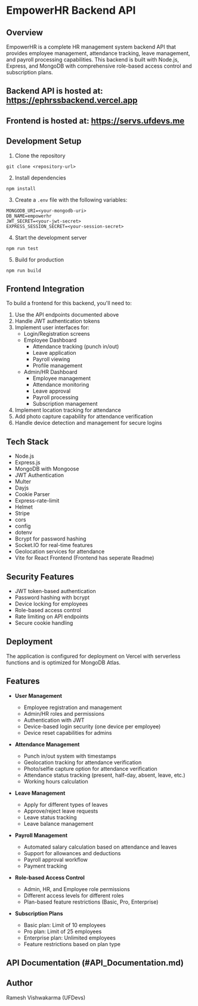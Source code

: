 # EmpowerHR Backend API

## Overview
EmpowerHR is a complete HR management system backend API that provides employee management, attendance tracking, leave management, and payroll processing capabilities. This backend is built with Node.js, Express, and MongoDB with comprehensive role-based access control and subscription plans.
## Backend API is hosted at: https://ephrssbackend.vercel.app
## Frontend is hosted at: https://servs.ufdevs.me

## Development Setup

1. Clone the repository
```
git clone <repository-url>
```

2. Install dependencies
```
npm install
```

3. Create a `.env` file with the following variables:
```
MONGODB_URI=<your-mongodb-uri>
DB_NAME=empowerhr
JWT_SECRET=<your-jwt-secret>
EXPRESS_SESSION_SECRET=<your-session-secret>
```

4. Start the development server
```
npm run test
```

5. Build for production
```
npm run build
```

## Frontend Integration

To build a frontend for this backend, you'll need to:

1. Use the API endpoints documented above
2. Handle JWT authentication tokens
3. Implement user interfaces for:
   - Login/Registration screens
   - Employee Dashboard
     - Attendance tracking (punch in/out)
     - Leave application
     - Payroll viewing
     - Profile management
   - Admin/HR Dashboard
     - Employee management
     - Attendance monitoring
     - Leave approval
     - Payroll processing
     - Subscription management
4. Implement location tracking for attendance
5. Add photo capture capability for attendance verification
6. Handle device detection and management for secure logins

## Tech Stack

- Node.js
- Express.js
- MongoDB with Mongoose
- JWT Authentication
- Multer
- Dayjs
- Cookie Parser
- Express-rate-limit
- Helmet
- Stripe
- cors
- config 
- dotenv
- Bcrypt for password hashing
- Socket.IO for real-time features
- Geolocation services for attendance
- Vite for React Frontend (Frontend has seperate Readme)

## Security Features

- JWT token-based authentication
- Password hashing with bcrypt
- Device locking for employees
- Role-based access control
- Rate limiting on API endpoints
- Secure cookie handling

## Deployment

The application is configured for deployment on Vercel with serverless functions and is optimized for MongoDB Atlas.

## Features

- **User Management**
  - Employee registration and management
  - Admin/HR roles and permissions
  - Authentication with JWT
  - Device-based login security (one device per employee)
  - Device reset capabilities for admins

- **Attendance Management**
  - Punch in/out system with timestamps
  - Geolocation tracking for attendance verification
  - Photo/selfie capture option for attendance verification
  - Attendance status tracking (present, half-day, absent, leave, etc.)
  - Working hours calculation

- **Leave Management**
  - Apply for different types of leaves
  - Approve/reject leave requests
  - Leave status tracking
  - Leave balance management

- **Payroll Management**
  - Automated salary calculation based on attendance and leaves
  - Support for allowances and deductions
  - Payroll approval workflow
  - Payment tracking

- **Role-based Access Control**
  - Admin, HR, and Employee role permissions
  - Different access levels for different roles
  - Plan-based feature restrictions (Basic, Pro, Enterprise)

- **Subscription Plans**
  - Basic plan: Limit of 10 employees
  - Pro plan: Limit of 25 employees
  - Enterprise plan: Unlimited employees
  - Feature restrictions based on plan type

## API Documentation (#API_Documentation.md)

## Author

Ramesh Vishwakarma (UFDevs)
